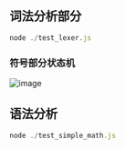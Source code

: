 ## 词法分析部分

```javascript
node ./test_lexer.js
```

### 符号部分状态机

![image](./img/ops.jpg)

## 语法分析

```javascript
node ./test_simple_math.js
```
